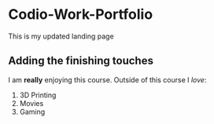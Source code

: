 # Codio-Work-Portfolio
This is my updated landing page
## Adding the finishing touches
I am **really** enjoying this course.
Outside of this course I *love*:
1. 3D Printing
2. Movies
3. Gaming
